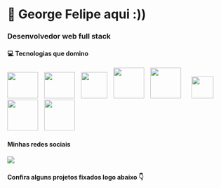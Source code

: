 # 🙂 George Felipe aqui :))

 <h3> Desenvolvedor web full stack </h3> 

<h4>💻 Tecnologias que domino</h4> 

<div style="display: inline">
  <img width="70" height="60" style="margin-right: 10px;" src="https://cdn.jsdelivr.net/gh/devicons/devicon/icons/spring/spring-original-wordmark.svg" />
  
  <img width="70" height="60" style="margin-right: 10px;" src="https://cdn.jsdelivr.net/gh/devicons/devicon/icons/java/java-original-wordmark.svg" />
  
  <img width="60" height="60" style="margin-right: 10px;" src="https://cdn.jsdelivr.net/gh/devicons/devicon/icons/react/react-original-wordmark.svg" />
  
  <img width="70" height="70" style="margin-right: 10px;" src="https://cdn.jsdelivr.net/gh/devicons/devicon/icons/nodejs/nodejs-original-wordmark.svg" />
  
  <img width="70" height="70" style="margin-right: 20px;" src="https://cdn.jsdelivr.net/gh/devicons/devicon/icons/express/express-original-wordmark.svg" />
  
  <img width="50" height="50" style="margin-right: 10px;" src="https://cdn.jsdelivr.net/gh/devicons/devicon/icons/materialui/materialui-original.svg" />
  
  <img width="70" height="70" style="margin-right: 10px;" src="https://cdn.jsdelivr.net/gh/devicons/devicon/icons/mysql/mysql-original-wordmark.svg" />
  
  <img width="70" height="70" src="https://cdn.jsdelivr.net/gh/devicons/devicon/icons/mongodb/mongodb-original-wordmark.svg" />
</div>

<h4> Minhas redes sociais </h4>
<a  widht="70" height="70" href="https://www.linkedin.com/in/george-felipe-82782120a/" > <img src="https://img.shields.io/badge/linkedin-%230077B5.svg?style=for-the-badge&logo=linkedin&logoColor=white" /> </a>

###

<h4> Confira alguns projetos fixados logo abaixo 👇	  </h4>
